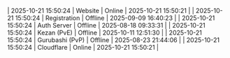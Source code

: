 | 2025-10-21 15:50:24 | Website | Online | 2025-10-21 15:50:21 |
| 2025-10-21 15:50:24 | Registration | Offline | 2025-09-09 16:40:23 |
| 2025-10-21 15:50:24 | Auth Server | Offline | 2025-08-18 09:33:31 |
| 2025-10-21 15:50:24 | Kezan (PvE) | Offline | 2025-10-11 12:51:30 |
| 2025-10-21 15:50:24 | Gurubashi (PvP) | Offline | 2025-08-23 21:44:06 |
| 2025-10-21 15:50:24 | Cloudflare | Online | 2025-10-21 15:50:21 |
